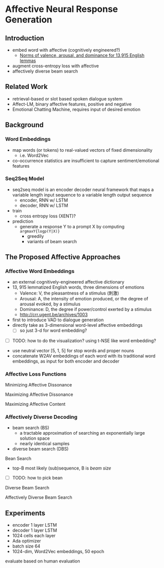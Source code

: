 # Affective Neural Response Generation

## Introduction

- embed word with affective (cognitively engineered?)
  - [Norms of valence, arousal, and dominance for 13,915 English lemmas](https://link.springer.com/article/10.3758/s13428-012-0314-x)
- augment cross-entropy loss with affective
- affectively diverse beam search

## Related Work

- retrieval-based or slot based spoken dialogue system
- Affect-LM, binary affective features, positive and negative
- Emotional Chatting Machine, requires input of desired emotion

## Background

### Word Embeddings

- map words (or tokens) to real-valued vectors of fixed dimensionality
  - i.e. Word2Vec
- co-occurrence statistics are insufficient to capture sentiment/emotional features

### Seq2Seq Model

- seq2seq model is an encoder decoder neural framework that maps a variable length input sequence to a variable length output sequence
  - encoder, RNN w/ LSTM
  - decoder, RNN w/ LSTM
- train
  - cross entropy loss (XENT)?
- prediction
  - generate a response Y to a prompt X by computing `argmaxY{logp(Y|X)}`
    - greedily
    - variants of beam search

## The Proposed Affective Approaches

### Affective Word Embeddings

- an external cognitively-engineered affective dictionary
- 13, 915 lemmatized English words, three dimensions of emotions
  - Valence: V, the pleasantness of a stimulus (刺激)
  - Arousal: A, the intensity of emotion produced, or the degree of arousal evoked, by a stimulus
  - Dominance: D, the degree if power/control exerted by a stimulus
  - http://crr.ugent.be/archives/1003
- first to introduce VAD to dialogue generation
- directly take as 3-dimensional word-level affective embeddings
  - [ ] so just 3-d for word embedding?
- [ ] TODO: how to do the visualization? using t-NSE like word embedding?
- use neutral vector [5, 1, 5] for stop words and proper nouns
- concatenate W2AV embeddings of each word with its traditional word embeddings, as input for both encoder and decoder

### Affective Loss Functions

Minimizing Affective Dissonance

Maximizing Affective Dissonance

Maximizing Affective Content

### Affectively Diverse Decoding

- beam search (BS)
  - a tractable approximation of searching an exponentially large solution space
  - nearly identical samples
- diverse beam search (DBS)

Bean Search

- top-B most likely (sub)sequence, B is *beam size*
- [ ] TODO: how to pick bean

Diverse Beam Search

Affectively Diverse Beam Search

## Experiments

- encoder 1 layer LSTM
- decoder 1 layer LSTM
- 1024 cells each layer
- Ada optimizer
- batch size 64
- 1024-dim, Word2Vec embeddings, 50 epoch

evaluate based on human evaluation
